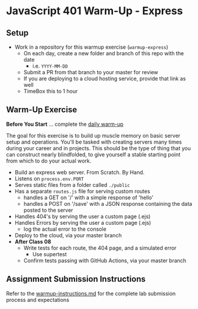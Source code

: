 # JavaScript 401 Warm-Up - Express

## Setup

- Work in a repository for this warmup exercise (`warmup-express`)
  - On each day, create a new folder and branch of this repo with the date
    - i.e. `YYYY-MM-DD`
  - Submit a PR from that branch to your master for review
  - If you are deploying to a cloud hosting service, provide that link as well
  - TimeBox this to 1 hour

## Warm-Up Exercise

**Before You Start** ... complete the [daily warm-up](../warmup-daily)

The goal for this exercise is to build up muscle memory on basic server setup and operations. You'll be tasked with creating servers many times during your career and in projects. This should be the type of thing that you can construct nearly blindfolded, to give yourself a stable starting point from which to do your actual work.

- Build an express web server. From Scratch. By Hand.
- Listens on `process.env.PORT`
- Serves static files from a folder called `./public`
- Has a separate `routes.js` file for serving custom routes
  - handles a GET on '/' with a simple response of 'hello'
  - handles a POST on '/save' with a JSON response containing the data posted to the server
- Handles 404's by serving the user a custom page (.ejs)
- Handles Errors by serving the user a custom page (.ejs)
  - log the actual error to the console
- Deploy to the cloud, via your master branch
- **After Class 08**
  - Write tests for each route, the 404 page, and a simulated error
    - Use supertest
  - Confirm tests passing with GitHub Actions, via your master branch

## Assignment Submission Instructions

Refer to the [warmup-instructions.md](../../../reference/submission-instructions/warmups) for the complete lab submission process and expectations
